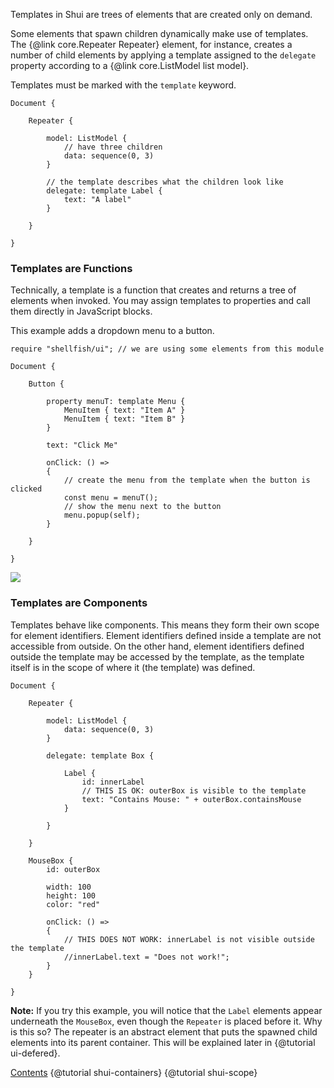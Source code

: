 Templates in Shui are trees of elements that are created only on demand.

Some elements that spawn children dynamically make use of templates.
The {@link core.Repeater Repeater} element, for instance, creates a number of child
elements by applying a template assigned to the `delegate` property
according to a {@link core.ListModel list model}.

Templates must be marked with the `template` keyword.

```
Document {

    Repeater {

        model: ListModel {
            // have three children
            data: sequence(0, 3)
        }

        // the template describes what the children look like
        delegate: template Label {
            text: "A label"
        }

    }

}
```

### Templates are Functions

Technically, a template is a function that creates and returns a tree of elements when
invoked. You may assign templates to properties and call them directly in JavaScript blocks.

This example adds a dropdown menu to a button.

```
require "shellfish/ui"; // we are using some elements from this module

Document {

    Button {

        property menuT: template Menu {
            MenuItem { text: "Item A" }
            MenuItem { text: "Item B" }
        }

        text: "Click Me"

        onClick: () =>
        {
            // create the menu from the template when the button is clicked
            const menu = menuT();
            // show the menu next to the button
            menu.popup(self);
        }

    }

}
```

![](images/shui-templates-01.png)

### Templates are Components

Templates behave like components. This means they form their own scope for
element identifiers. Element identifiers defined inside a template are not
accessible from outside. On the other hand, element identifiers defined outside
the template may be accessed by the template, as the template itself is in the
scope of where it (the template) was defined.

```
Document {

    Repeater {

        model: ListModel {
            data: sequence(0, 3)
        }

        delegate: template Box {
            
            Label {
                id: innerLabel
                // THIS IS OK: outerBox is visible to the template
                text: "Contains Mouse: " + outerBox.containsMouse
            }

        }

    }

    MouseBox {
        id: outerBox

        width: 100
        height: 100
        color: "red"

        onClick: () =>
        {
            // THIS DOES NOT WORK: innerLabel is not visible outside the template
            //innerLabel.text = "Does not work!";
        }
    }

}
```

**Note:** If you try this example, you will notice that the `Label` elements appear underneath
the `MouseBox`, even though the `Repeater` is placed before it. Why is this so?
The repeater is an abstract element that puts the spawned child elements into its
parent container. This will be explained later in {@tutorial ui-defered}.

<div class="navstrip"><span class="go-home"><a href="index.html">Contents</a></span><span class="go-previous">
{@tutorial shui-containers}
</span><span class="go-next">
{@tutorial shui-scope}
</span></div>
